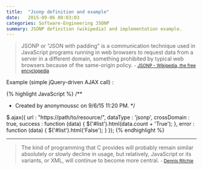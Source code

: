 ```yaml
---
title:  "Jsonp definition and example"
date:   2015-09-06 00:03:03
categories: Software-Engineering JSONP
summary: JSONP definition (wikipedia) and implementation example. 
---
```


> JSONP or "JSON with padding" is a communication technique used in JavaScript programs running in web browsers to request data from a server in a different domain, something prohibited by typical web browsers because of the same-origin policy. 
> <small>- [JSONP - Wikipedia, the free encyclopedia](https://en.wikipedia.org/wiki/JSONP)</small>

Example (simple jQuery-driven AJAX call) :

{% highlight JavaScript %}
/**
 * Created by anonymoussc on 9/6/15 11:20 PM.
 */

$.ajax({
    url         : "https://path/to/resource/",
    dataType    : 'jsonp',
    crossDomain : true,
    success     : function (data) {
        $('#list').html(data.count + 'True');
    },
    error       : function (data) {
        $('#list').html('False');
    }
});
{% endhighlight %} 


---
> The kind of programming that C provides will probably remain similar absolutely or slowly decline in usage, but relatively, JavaScript or its variants, or XML, will continue to become more central. 
> <small>- [Dennis Ritchie](https://www.brainyquote.com/quotes/quotes/d/dennisritc274077.html)</small>
